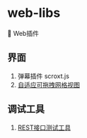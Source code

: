 ﻿# web-libs

🐧 Web插件

## 界面
1. 弹幕插件  scroxt.js
2. [自适应可拖拽网格视图]( https://github.com/haltu/muuri)


## 调试工具
1. [REST接口测试工具](https://github.com/getinsomnia/insomnia)